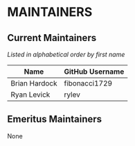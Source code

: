 # MAINTAINERS

## Current Maintainers

_Listed in alphabetical order by first name_

| Name | GitHub Username |
| --- | --- |
| Brian Hardock | fibonacci1729 |
| Ryan Levick | rylev | 

## Emeritus Maintainers

None
